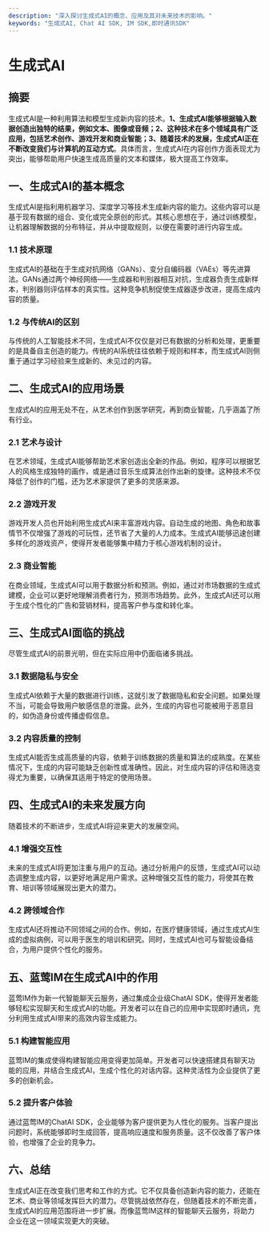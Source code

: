 ```yaml
---
description: "深入探讨生成式AI的概念、应用及其对未来技术的影响。"
keywords: "生成式AI, Chat AI SDK, IM SDK,即时通讯SDK"
---
```

# 生成式AI

## 摘要

生成式AI是一种利用算法和模型生成新内容的技术。**1、生成式AI能够根据输入数据创造出独特的结果，例如文本、图像或音频；2、这种技术在多个领域具有广泛应用，包括艺术创作、游戏开发和商业智能；3、随着技术的发展，生成式AI正在不断改变我们与计算机的互动方式**。具体而言，生成式AI在内容创作方面表现尤为突出，能够帮助用户快速生成高质量的文本和媒体，极大提高工作效率。

## 一、生成式AI的基本概念

生成式AI是指利用机器学习、深度学习等技术生成新内容的能力。这些内容可以是基于现有数据的组合、变化或完全原创的形式。其核心思想在于，通过训练模型，让机器理解数据的分布特征，并从中提取规则，以便在需要时进行内容生成。

### 1.1 技术原理

生成式AI的基础在于生成对抗网络（GANs）、变分自编码器（VAEs）等先进算法。GANs通过两个神经网络——生成器和判别器相互对抗，生成器负责生成新样本，判别器则评估样本的真实性。这种竞争机制促使生成器逐步改进，提高生成内容的质量。

### 1.2 与传统AI的区别

与传统的人工智能技术不同，生成式AI不仅仅是对已有数据的分析和处理，更重要的是具备自主创造的能力。传统的AI系统往往依赖于规则和样本，而生成式AI则侧重于通过学习经验来生成新的、未见过的内容。

## 二、生成式AI的应用场景

生成式AI的应用无处不在，从艺术创作到医学研究，再到商业智能，几乎涵盖了所有行业。

### 2.1 艺术与设计

在艺术领域，生成式AI能够帮助艺术家创造出全新的作品。例如，程序可以根据艺人的风格生成独特的画作，或是通过音乐生成算法创作出新的旋律。这种技术不仅降低了创作的门槛，还为艺术家提供了更多的灵感来源。

### 2.2 游戏开发

游戏开发人员也开始利用生成式AI来丰富游戏内容。自动生成的地图、角色和故事情节不仅增强了游戏的可玩性，还节省了大量的人力成本。生成式AI能够迅速创建多样化的游戏资产，使得开发者能够集中精力于核心游戏机制的设计。

### 2.3 商业智能

在商业领域，生成式AI可以用于数据分析和预测。例如，通过对市场数据的生成式建模，企业可以更好地理解消费者行为，预测市场趋势。此外，生成式AI还可以用于生成个性化的广告和营销材料，提高客户参与度和转化率。

## 三、生成式AI面临的挑战

尽管生成式AI的前景光明，但在实际应用中仍面临诸多挑战。

### 3.1 数据隐私与安全

生成式AI依赖于大量的数据进行训练，这就引发了数据隐私和安全问题。如果处理不当，可能会导致用户敏感信息的泄露。此外，生成的内容也可能被用于恶意目的，如伪造身份或传播虚假信息。

### 3.2 内容质量的控制

生成式AI能否生成高质量的内容，依赖于训练数据的质量和算法的成熟度。在某些情况下，生成的内容可能缺乏创新性或准确性。因此，对生成内容的评估和筛选变得尤为重要，以确保其适用于特定的使用场景。

## 四、生成式AI的未来发展方向

随着技术的不断进步，生成式AI将迎来更大的发展空间。

### 4.1 增强交互性

未来的生成式AI将更加注重与用户的互动。通过分析用户的反馈，生成式AI可以动态调整生成内容，以更好地满足用户需求。这种增强交互性的能力，将使其在教育、培训等领域展现出更大的潜力。

### 4.2 跨领域合作

生成式AI还将推动不同领域之间的合作。例如，在医疗健康领域，通过生成式AI生成的虚拟病例，可以用于医生的培训和研究。同时，生成式AI也可与智能设备结合，为用户提供个性化的服务。

## 五、蓝莺IM在生成式AI中的作用

蓝莺IM作为新一代智能聊天云服务，通过集成企业级ChatAI SDK，使得开发者能够轻松实现聊天和生成式AI的功能。开发者可以在自己的应用中实现即时通讯，充分利用生成式AI带来的高效内容生成能力。

### 5.1 构建智能应用

蓝莺IM的集成使得构建智能应用变得更加简单。开发者可以快速搭建具有聊天功能的应用，并结合生成式AI，生成个性化的对话内容。这种灵活性为企业提供了更多的创新机会。

### 5.2 提升客户体验

通过蓝莺IM的ChatAI SDK，企业能够为客户提供更为人性化的服务。当客户提出问题时，系统能够即时生成回答，提高响应速度和服务质量。这不仅改善了客户体验，也增强了企业的竞争力。

## 六、总结

生成式AI正在改变我们思考和工作的方式。它不仅具备创造新内容的能力，还能在艺术、商业等领域发挥巨大的潜力。尽管挑战依然存在，但随着技术的不断完善，生成式AI的应用范围将进一步扩展。而像蓝莺IM这样的智能聊天云服务，将助力企业在这一领域实现更大的突破。
